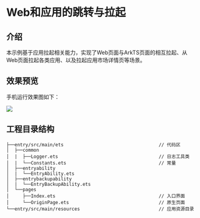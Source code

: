 # Web和应用的跳转与拉起

## 介绍

本示例基于应用拉起相关能力，实现了Web页面与ArkTS页面的相互拉起、从Web页面拉起各类应用、以及拉起应用市场详情页等场景。

## 效果预览
手机运行效果图如下：

<img src="screenshots/device/phone.gif" />


## 工程目录结构

```
├──entry/src/main/ets                                   // 代码区
│  ├──common
│  |  ├──Logger.ets                                     // 日志工具类
│  |  └──Constants.ets                                  // 常量
│  ├──entryability
│  |  └──EntryAbility.ets
│  ├──entrybackupability
│  |  └──EntryBackupAbility.ets
│  └──pages
│     ├──Index.ets                                      // 入口界面
│     └──OriginPage.ets                                 // 原生页面
└──entry/src/main/resources                             // 应用资源目录
```